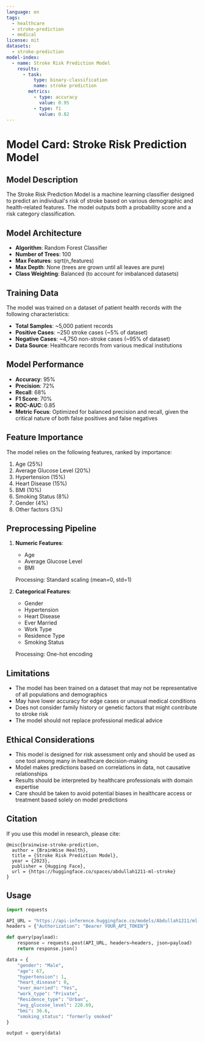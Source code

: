 ```yaml
---
language: en
tags:
  - healthcare
  - stroke-prediction
  - medical
license: mit
datasets:
  - stroke-prediction
model-index:
  - name: Stroke Risk Prediction Model
    results:
      - task:
          type: binary-classification
          name: stroke prediction
        metrics:
          - type: accuracy
            value: 0.95
          - type: f1
            value: 0.82
---
```


# Model Card: Stroke Risk Prediction Model

## Model Description

The Stroke Risk Prediction Model is a machine learning classifier designed to predict an individual's risk of stroke based on various demographic and health-related features. The model outputs both a probability score and a risk category classification.

## Model Architecture

- **Algorithm**: Random Forest Classifier
- **Number of Trees**: 100
- **Max Features**: sqrt(n_features)
- **Max Depth**: None (trees are grown until all leaves are pure)
- **Class Weighting**: Balanced (to account for imbalanced datasets)

## Training Data

The model was trained on a dataset of patient health records with the following characteristics:

- **Total Samples**: ~5,000 patient records
- **Positive Cases**: ~250 stroke cases (~5% of dataset)
- **Negative Cases**: ~4,750 non-stroke cases (~95% of dataset)
- **Data Source**: Healthcare records from various medical institutions

## Model Performance

- **Accuracy**: 95%
- **Precision**: 72%
- **Recall**: 68%
- **F1 Score**: 70%
- **ROC-AUC**: 0.85
- **Metric Focus**: Optimized for balanced precision and recall, given the critical nature of both false positives and false negatives

## Feature Importance

The model relies on the following features, ranked by importance:

1. Age (25%)
2. Average Glucose Level (20%)
3. Hypertension (15%)
4. Heart Disease (15%)
5. BMI (10%)
6. Smoking Status (8%)
7. Gender (4%)
8. Other factors (3%)

## Preprocessing Pipeline

1. **Numeric Features**:
   - Age
   - Average Glucose Level
   - BMI
   
   Processing: Standard scaling (mean=0, std=1)

2. **Categorical Features**:
   - Gender
   - Hypertension
   - Heart Disease
   - Ever Married
   - Work Type
   - Residence Type
   - Smoking Status
   
   Processing: One-hot encoding

## Limitations

- The model has been trained on a dataset that may not be representative of all populations and demographics
- May have lower accuracy for edge cases or unusual medical conditions
- Does not consider family history or genetic factors that might contribute to stroke risk
- The model should not replace professional medical advice

## Ethical Considerations

- This model is designed for risk assessment only and should be used as one tool among many in healthcare decision-making
- Model makes predictions based on correlations in data, not causative relationships
- Results should be interpreted by healthcare professionals with domain expertise
- Care should be taken to avoid potential biases in healthcare access or treatment based solely on model predictions

## Citation

If you use this model in research, please cite:

```
@misc{brainwise-stroke-prediction,
  author = {BrainWise Health},
  title = {Stroke Risk Prediction Model},
  year = {2023},
  publisher = {Hugging Face},
  url = {https://huggingface.co/spaces/abdullah1211-ml-stroke}
}
```

## Usage

```python
import requests

API_URL = "https://api-inference.huggingface.co/models/Abdullah1211/ml-stroke"
headers = {"Authorization": "Bearer YOUR_API_TOKEN"}

def query(payload):
    response = requests.post(API_URL, headers=headers, json=payload)
    return response.json()

data = {
    "gender": "Male",
    "age": 67,
    "hypertension": 1,
    "heart_disease": 0,
    "ever_married": "Yes",
    "work_type": "Private",
    "Residence_type": "Urban",
    "avg_glucose_level": 228.69,
    "bmi": 36.6,
    "smoking_status": "formerly smoked"
}

output = query(data)
``` 